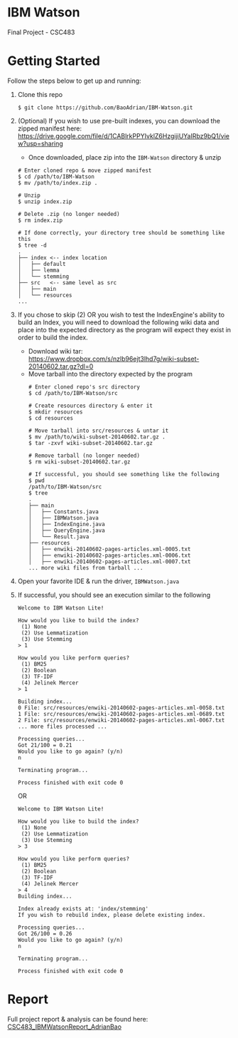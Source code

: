 # IBM Watson
Final Project - CSC483


# Getting Started
Follow the steps below to get up and running:
1. Clone this repo
    ```
    $ git clone https://github.com/BaoAdrian/IBM-Watson.git
    ```
2. (Optional) If you wish to use pre-built indexes, you can download the zipped manifest here: https://drive.google.com/file/d/1CABlrkPPYIvklZ6HzgijiUYaIRbz9bQ1/view?usp=sharing
   - Once downloaded, place zip into the `IBM-Watson` directory & unzip
    ```
    # Enter cloned repo & move zipped manifest
    $ cd /path/to/IBM-Watson
    $ mv /path/to/index.zip .
   
    # Unzip
    $ unzip index.zip
   
    # Delete .zip (no longer needed)
    $ rm index.zip
   
    # If done correctly, your directory tree should be something like this
    $ tree -d
    .
    ├── index <-- index location
    │   ├── default
    │   ├── lemma
    │   └── stemming
    ├── src   <-- same level as src
    │   ├── main
    │   └── resources
    ...
    ```

3. If you chose to skip (2) OR you wish to test the IndexEngine's ability to build an Index, you will need to download the following wiki data and place into the expected directory as the program will expect they exist in order to build the index.
   - Download wiki tar: https://www.dropbox.com/s/nzlb96ejt3lhd7g/wiki-subset-20140602.tar.gz?dl=0
   - Move tarball into the directory expected by the program
      ```
      # Enter cloned repo's src directory
      $ cd /path/to/IBM-Watson/src
     
      # Create resources directory & enter it
      $ mkdir resources
      $ cd resources
     
      # Move tarball into src/resources & untar it
      $ mv /path/to/wiki-subset-20140602.tar.gz .
      $ tar -zxvf wiki-subset-20140602.tar.gz
     
      # Remove tarball (no longer needed)
      $ rm wiki-subset-20140602.tar.gz
     
      # If successful, you should see something like the following
      $ pwd
      /path/to/IBM-Watson/src
      $ tree
      .
      ├── main
      │   ├── Constants.java
      │   ├── IBMWatson.java
      │   ├── IndexEngine.java
      │   ├── QueryEngine.java
      │   └── Result.java
      ├── resources
      │   ├── enwiki-20140602-pages-articles.xml-0005.txt
      │   ├── enwiki-20140602-pages-articles.xml-0006.txt
      │   ├── enwiki-20140602-pages-articles.xml-0007.txt
      ... more wiki files from tarball ...
      ```
   
4. Open your favorite IDE & run the driver, `IBMWatson.java`
5. If successful, you should see an execution similar to the following
    ```
    Welcome to IBM Watson Lite!
    
    How would you like to build the index?
     (1) None
     (2) Use Lemmatization
     (3) Use Stemming
    > 1
    
    How would you like perform queries?
     (1) BM25
     (2) Boolean
     (3) TF-IDF
     (4) Jelinek Mercer
    > 1
   
    Building index...
    0 File: src/resources/enwiki-20140602-pages-articles.xml-0058.txt
    1 File: src/resources/enwiki-20140602-pages-articles.xml-0689.txt
    2 File: src/resources/enwiki-20140602-pages-articles.xml-0067.txt
    ... more files processed ...
   
    Processing queries...
    Got 21/100 = 0.21
    Would you like to go again? (y/n)
    n
    
    Terminating program...
    
    Process finished with exit code 0
    ```
   
    OR
   
    ```
    Welcome to IBM Watson Lite!
    
    How would you like to build the index?
     (1) None
     (2) Use Lemmatization
     (3) Use Stemming
    > 3
    
    How would you like perform queries?
     (1) BM25
     (2) Boolean
     (3) TF-IDF
     (4) Jelinek Mercer
    > 4
    Building index...
    
    Index already exists at: 'index/stemming'
    If you wish to rebuild index, please delete existing index.
    
    Processing queries...
    Got 26/100 = 0.26
    Would you like to go again? (y/n)
    n
    
    Terminating program...
    
    Process finished with exit code 0
    ```
 
# Report
Full project report & analysis can be found here: [CSC483_IBMWatsonReport_AdrianBao](./CSC483_IBMWatsonReport_AdrianBao.pdf)